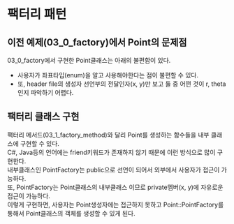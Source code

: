 # 팩터리 패턴  
## 이전 예제(03_0_factory)에서 Point의 문제점  
03_0_factory에서 구현한 Point클래스는 아래의 불편함이 있다.  
 - 사용자가 좌표타입(enum)을 알고 사용해야한다는 점이 불편할 수 있다.  
 - 또, header file의 생성자 선언부의 전달인자(x, y)만 보고 둘 중 어떤 것이 r, theta인지 파악하기 어렵다.  
    
## 팩터리 클래스 구현  
팩터리 메서드(03_1_factory_method)와 달리 Point를 생성하는 함수들을 내부 클래스에 구현할 수 있다.  
C#, Java등의 언어에는 friend키워드가 존재하지 않기 때문에 이런 방식으로 많이 구현한다.  
내부클래스인 PointFactory는 public으로 선언이 되어서 외부에서 사용자가 접근이 가능하다.  
또, PointFactory는 Point클래스의 내부클래스 이므로 private멤버(x, y)에 자유로운 접근이 가능하다.  
이렇게 구현하면, 사용자는 Point생성자에는 접근하지 못하고 Point::PointFactory를 통해서 Point클래스의 객체를 생성할 수 있게 된다.  
    
